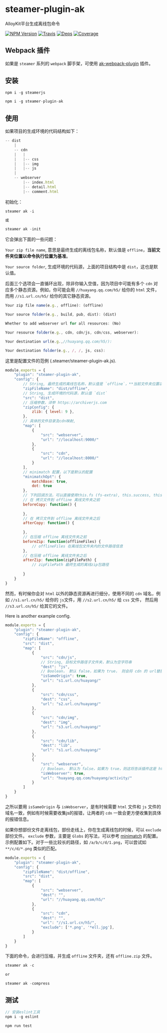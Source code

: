 # steamer-plugin-ak

AlloyKit平台生成离线包命令

[![NPM Version](https://img.shields.io/npm/v/steamer-plugin-ak.svg?style=flat)](https://www.npmjs.com/package/steamer-plugin-ak)
[![Travis](https://img.shields.io/travis/steamerjs/steamer-plugin-ak.svg)](https://travis-ci.org/steamerjs/steamer-plugin-ak)
[![Deps](https://david-dm.org/steamerjs/steamer-plugin-ak.svg)](https://david-dm.org/steamerjs/steamer-plugin-ak)
[![Coverage](https://img.shields.io/coveralls/steamerjs/steamer-plugin-ak.svg)](https://coveralls.io/github/steamerjs/steamer-plugin-ak)

## Webpack 插件
如果是 `steamer` 系列的 `webpack` 脚手架，可使用 [ak-webpack-plugin](https://github.com/steamerjs/ak-webpack-plugin) 插件。

## 安装

```javascript
npm i -g steamerjs

npm i -g steamer-plugin-ak
```

## 使用

如果项目的生成环境的代码结构如下：

```javascript
-- dist
	|
	-- cdn
	|	|
	|	|-- css
	|	|-- img
	|	|-- js
	|
	-- webserver
		|-- index.html
		|-- detail.html
		|-- comment.html
```

初始化：

```javascript
steamer ak -i

或

steamer ak -init

```

它会弹出下面的一些问题：

`Your zip file name`, 意思是最终生成的离线包名称，默认值是 `offline`，**当前文件夹位置以命令执行位置为基准**。

`Your source folder`, 生成环境的代码源，上面的项目结构中是 `dist`，这也是默认值。

后面三个选项会一直循环出现，除非你输入空值，因为项目中可能有多个 `cdn` 对应多个静态资源。例如，你可能会用 `//huayang.qq.com/h5/` 给你的 `html` 文件，而用 `//s1.url.cn/h5/` 给你的其它静态资源。


```javascript
Your zip file name(e.g., offline): (offline)

Your source folder(e.g., build, pub, dist): (dist)

Whether to add webserver url for all resources: (No)

Your resource folder(e.g., cdn, cdn/js, cdn/css, webserver):

Your destination url(e.g.,//huayang.qq.com/h5/):

Your destination folder(e.g., /, /, js, css):
```

这里是配置文件的范例 (.steamer/steamer-plugin-ak.js).

```javascript
module.exports = {
    "plugin": "steamer-plugin-ak",
    "config": {
        // String, 最终生成的离线包名称，默认值是 `offline`，**当前文件夹位置以命令执行位置为基准**
        "zipFileName": "dist/offline", 
        // String, 生成环境的代码源，默认值 `dist`
        "src": "dist",
        // 压缩参数，详参 https://archiverjs.com
        "zipConfig": {
            zlib: { level: 9 },
        },  
        // 具体的文件目录及cdn映射,
        "map": [
            {
                "src": "webserver",
                "url": "//localhost:9000/"
            },
            {
                "src": "cdn",
                "url": "//localhost:8000/"
            }
        ],
        // minimatch 配置，以下是默认的配置
        "minimatchOpt": {
            matchBase: true,
		    dot: true
        },
        // 下列回调方法，可以直接使用this.fs (fs-extra), this.success, this.info, this.warn, this.alert
        // 在 拷贝文件到 offline 离线文件夹之前
        beforeCopy: function() {
            
        },
        // 在 拷贝文件到 offline 离线文件夹之后
        afterCopy: function() {
            
        },
        // 在压缩 offline 离线文件夹之前
        beforeZip: function(offlineFiles) {
            // offlineFiles 在离线包文件夹内的文件路径信息
        },
        // 在压缩 offline 离线文件夹之后
        afterZip: function(zipFilePath) {
            // zipFilePath 最终生成的离线zip包路径
            
        }
    }
}
```

然而，有时候你会对 `html` 以外的静态资源再进行细分，使用不同的 `cdn` 域名，例如 `//s1.url.cn/h5/` 给你的 `js`文件，用 `//s2.url.cn/h5/` 给 `css` 文件， 然后用 `//s3.url.cn/h5/` 给其它的文件。

Here is another example config.

```javascript
module.exports = {
    "plugin": "steamer-plugin-ak",
    "config": {
        "zipFileName": "offline",
        "src": "dist",
        "map": [
            {
                "src": "cdn/js",
                // String, 目标文件路径子文件夹，默认为空字符串
                "dest": "js",
                // Boolean， 默认 false，如果为 true， 则会将 cdn 的 url替换成与 isWebserver 为 true 的 cdn url
                "isSameOrigin": true, 
                "url": "s1.url.cn/huayang/"
            },
            {
                "src": "cdn/css",
                "dest": "css",
                "url": "s2.url.cn/huayang/"
            },
            {
                "src": "cdn/img",
                "dest": "img",
                "url": "s3.url.cn/huayang/"
            },
            {
                "src": "cdn/lib",
                "dest": "lib",
                "url": "s1.url.cn/huayang/"
            },
            {
                "src": "webserver",
                // Boolean， 默认为 false，如果为 true，则这将告诉插件这是 html 的主要 cdn url 
                "isWebserver": true,
                "url": "huayang.qq.com/huayang/activity/"
            }
        ]
    }
}
```

之所以要用 `isSameOrigin` 与 `isWebserver`，是有时候需要 `html` 文件和 `js` 文件的域名一致，例如有时候需要收集js的报错，让两者的 `cdn` 一致会更方便收集到具体的报错信息。

如果你想部份文件走离线包，部份走线上，你在生成离线包的时候，可以 `exclude` 部份文件。 `exclude` 参数，主要是 `Globs` 的写法，可以参考 [minimatch](https://github.com/isaacs/minimatch) 的配置。示例配置如下。对于一些比较长的路径，如 `/a/b/c/d/1.png`，可以尝试如 `**/c/d/*.png` 类似的匹配。

```javascript
module.exports = {
    "plugin": "steamer-plugin-ak",
    "config": {
        "zipFileName": "dist/offline",
        "src": "dist",
        "map": [
            {
                "src": "webserver",
                "dest": "",
                "url": "//huayang.qq.com/h5/"
            },
            {
                "src": "cdn",
                "dest": "",
                "url": "//s1.url.cn/h5/",
                "exclude": ['*.png', '*ell.jpg'],
            }
        ]
    }
}

```

下面的命令，会进行压缩，并生成 `offline` 文件夹，还有 `offline.zip` 文件。

```javascript
steamer ak -c

or

steamer ak -compress
```

## 测试

```javascript
// 安装eslint工具
npm i -g eslint

npm run test
```
